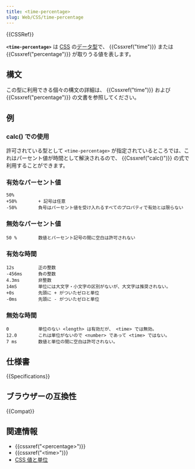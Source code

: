 ```yaml
---
title: <time-percentage>
slug: Web/CSS/time-percentage
---
```

{{CSSRef}}

**`<time-percentage>`** は [CSS](/ja/docs/Web/CSS) の[データ型](/ja/docs/Web/CSS/CSS_Types)で、 {{Cssxref("time")}} または {{Cssxref("percentage")}} が取りうる値を表します。

## 構文

この型に利用できる個々の構文の詳細は、 {{Cssxref("time")}} および {{Cssxref("percentage")}} の文書を参照してください。

## 例

### calc() での使用

許可されている型として `<time-percentage>` が指定されているところでは、これはパーセント値が時間として解決されるので、 {{Cssxref("calc()")}} の式で利用することができます。

### 有効なパーセント値

```
50%
+50%        + 記号は任意
-50%        負号はパーセント値を受け入れるすべてのプロパティで有効とは限らない
```

### 無効なパーセント値

```plain example-bad
50 %        数値とパーセント記号の間に空白は許可されない
```

### 有効な時間

```
12s         正の整数
-456ms      負の整数
4.3ms       非整数
14mS        単位には大文字・小文字の区別がないが、大文字は推奨されない。
+0s         先頭に + がついたゼロと単位
-0ms        先頭に - がついたゼロと単位
```

### 無効な時間

```plain example-bad
0           単位のない <length> は有効だが、 <time> では無効。
12.0        これは単位がないので <number> であって <time> ではない。
7 ms        数値と単位の間に空白は許可されない。
```

## 仕様書

{{Specifications}}

## ブラウザーの互換性

{{Compat}}

## 関連情報

- {{cssxref("&lt;percentage&gt;")}}
- {{cssxref("&lt;time&gt;")}}
- [CSS 値と単位](/ja/docs/Web/CSS/CSS_Values_and_Units)
